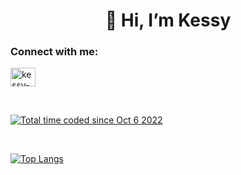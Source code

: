 <h1 align="center">👋 Hi, I’m Kessy</h1>

<h3 align="left">Connect with me:</h3>
<p align="left">
<a href="https://linkedin.com/in/kessy-staub-a47b14187/" target="blank"><img align="center" src="https://raw.githubusercontent.com/rahuldkjain/github-profile-readme-generator/master/src/images/icons/Social/linked-in-alt.svg" alt="kessy-staub" height="30" width="40" /></a>
</p>

<br>

<a href="https://wakatime.com/@5b144f4a-9f5f-45ef-b361-0c573c00dfa6"><img src="https://wakatime.com/badge/user/5b144f4a-9f5f-45ef-b361-0c573c00dfa6.svg" alt="Total time coded since Oct 6 2022" /></a>

<br>

[![Top Langs](https://github-readme-stats.vercel.app/api/top-langs/?username=kessystaub&hide_progress=true)](https://github.com/kessystaub/github-readme-stats)
<br>
